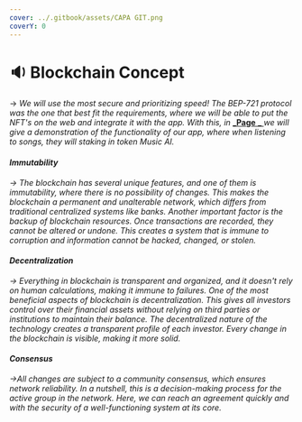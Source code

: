 ```yaml
---
cover: ../.gitbook/assets/CAPA GIT.png
coverY: 0
---
```


# 🔉 Blockchain Concept

\-> _We will use the most secure and prioritizing speed! The BEP-721 protocol was the one that best fit the requirements, where we will be able to put the NFT's on the web and integrate it with the app. With this, in_ [_**Page**  _  ](../features/staking.md)_we will give a demonstration of the functionality of our app, where when listening to songs, they will staking in token Music AI._

#### _Immutability_

_-> The blockchain has several unique features, and one of them is immutability, where there is no possibility of changes. This makes the blockchain a permanent and unalterable network, which differs from traditional centralized systems like banks. Another important factor is the backup of blockchain resources. Once transactions are recorded, they cannot be altered or undone. This creates a system that is immune to corruption and information cannot be hacked, changed, or stolen._

#### _Decentralization_

_-> Everything in blockchain is transparent and organized, and it doesn't rely on human calculations, making it immune to failures. One of the most beneficial aspects of blockchain is decentralization. This gives all investors control over their financial assets without relying on third parties or institutions to maintain their balance. The decentralized nature of the technology creates a transparent profile of each investor. Every change in the blockchain is visible, making it more solid._

#### _Consensus_

_->All changes are subject to a community consensus, which ensures network reliability. In a nutshell, this is a decision-making process for the active group in the network. Here, we can reach an agreement quickly and with the security of a well-functioning system at its core._
